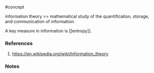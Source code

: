 #concept

information theory >> mathematical study of the quantification, storage, and communication of information.<!--SR:!2024-09-25,3,250-->

A key measure in information is [[entropy]].
### References
1. https://en.wikipedia.org/wiki/Information_theory

### Notes




